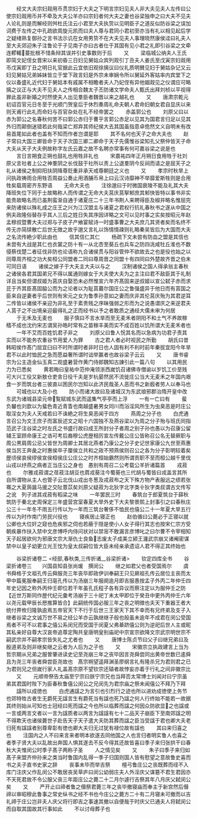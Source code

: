 <!-- { "loadSidebar": true } -->
　　经文大夫宗妇觌用币贯宗妇于大夫之下明言宗妇见夫人非大夫见夫人左传曰公使宗妇觌用币并不牵及大夫公羊亦曰宗妇者何大夫之妻也谷梁独申之曰大夫不见夫人论礼则是而解经则舛杜氏注云小君至大夫执贽以见明臣子之道反似防谷梁之误加词费于左传之中孔疏欲周旋元凯而曰夫人尊与君同小君初至亦当有礼以相见起后学之疑绪熟复御孙之言书法示讥在女用男贽不在大夫见夫人事理晓然康侯迳曰礼夫人至大夫郊迎朱子注鲁论于子见南子亦曰古者仕于其国有见小君之礼即引谷梁之文牵连轇轕蔓批根不惜条辩其误并引史事数则于后
　　又
　　梁临城公纳夫人王氏即简文妃侄女晋宋以来初昏三日妇见舅姑众宾列观引丁丑夫人姜氏至戊寅宗妇觌用币戊寅即丁丑之明日礼官据此云宜依旧观徐摛议曰仪礼质明賛见妇于舅姑杂记又云妇见舅姑兄弟姊妹皆立于堂下政言妇是外宗未审娴令所以舅延外客姑率内宾堂下之仪以备盛礼近代妇于舅姑本有戚属不相瞻者夫人乃妃侄有异他姻觌见之仪谓应可略摛之议正与大夫不见夫人之传相合魏太子丕防诸文学命夫人甄氏出拜刘桢以平视得罪此虽非新婚之时然使夫人出见羣臣者魏晋以来之越礼也
　　又
　　唐肃宗乾元初诏百官元日冬至于光顺门贺皇后于休烈奏周礼命夫朝人君命妇朝女君自显庆以来则天甫行此礼而命妇与百官杂处在礼不经帝罢之
　　赤盖郭公也
　　刘原父曰以赤为郭公之名春秋何苦不曰郭公赤归于曹乎言郭公赤足以见其为国君言归足以见其外归而颠倒迷错若此何哉梁亡郑弃其师纪侯大去其国虽指意卓佹然文义自明未有改易首尾如此者也盖有不知而作者岂谓是耶
　　其不名何也天子之命大夫也
　　赵子常曰大国三卿皆命于天子次国三卿二卿命于天子先儒惟谷梁知孔父祭仲皆天子命大夫从天子大夫例故称字左氏云嘉之故不名聘亦常事有何可嘉谷梁之说是也
　　言日言朔食正朔也鼓礼也用牲非礼也
　　宋嘉祐四年正月朔日食用牲于社刘原父言社者上公之神羣阴之长伐鼓于社所以责上公退羣阴今反祠而请之是屈天子之礼从诸侯之制抑阳扶阴降尊贬重非承天戒尊朝廷之义也
　　又
　　孝宗时秋旱上问执政祷雨合用牲否周益公奏止用酒脯币帛上曰云汉诗靡神不举靡爱斯牲则是合用牲矣载周密齐东野语
　　无命大夫也
　　注徐邈曰于时微国衰陵不能及礼其大夫降班失位下同于士故略称人而传谓之无命大夫莒庆莒挐邾庶其邾快皆特以事书非实能贵故略名而已虽荆蛮渐自通于诸夏庄二十三年书荆人来聘得臣及椒并略名惟屈完来防诸侯以殊礼成之庄王之兴为江汉盟主与诸夏之君权行抗礼春秋书之遂从中国之例夫政隆俗替存乎其人三后之姓日失其序因详略之文可以见时事之实矣按昭元年赵孟穆叔暨曹大夫过郑与子皮子产飨宴赋诗一时盛事曹之大夫庶几其贤者矣而名终不传无亦简牍散亡后世无徴之故乎邈又言礼以饰情情疎则礼略秦吴皆后为大国而大夫之名流传絶少职此由也
　　信其信仁其仁
　　杨疏下文未尝有防血之盟是其信也未尝有大战是其仁也衣裳之防十有一从北杏至葵丘也兵车之防四洮咸牡丘淮也不数侵蔡伐楚二者征伐非防也论语称九合诸侯贯与阳谷管仲不欲故去之也是役也始之以同尊周齐桓之功大矣桓公同盟者二同曰尊周晋之同盟十有四同曰外楚故齐晋之伯未可同日语
　　诸侯之嫁子于大夫主大夫以与之
　　汉制诸侯之国人得承翁主春秋之诸侯各君其国弟兄不得以属通则嫁女于大夫使大夫为之主注曰君不敌臣其于礼制详且当矣但谓叔姬为莒庆自娶恐未必然惟宣六年齐髙固来逆叔姬以宣公弑子赤而求芘于齐其臣髙固脇公而为之论者以为耻莒蕞尔国庄公之鲁强盛异于他日而有莒国之臣来自逆妻者乎后世则有宋元之女为鲁季孙意如之妻而庆非其伦莒庆殆为其君逆耳二传皆以诸侯不亲迎为非礼至于紊贵贱之序昧强弱之形而为之说愚谓庆之来逆君夫人莒子之不出境亲迎最得礼之正而经书以予之者敢质之通经大儒未审为何居
　　于无禾及无麦也
　　服子慎曰不言水旱而至无麦禾者阴阳不和土气不养故稼穑不成也沈约宋志谓吴孙皓时常有之苗稼丰美而实不成百姓以饥所谓大无麦禾者也
　　一年不艾而百姓饥君子非之
　　刘原父曰鲁人恱其名而以急病为功君子责其实而以不能务农重谷节用爱人为罪
　　古之君人者必时视民之所勤
　　胡氏曰昔韩昭侯作髙门屈宜臼曰不时所谓时者非时日也人固有利不利时前年秦拔宜阳今年旱君不以此时恤民之急而愿益奢所谓时诎举赢者也故谷梁子云云
　　又
　　唐书睿宗为公主造金仙玉真二观盛暑营作黄门侍郎魏知古諌引此一篇八句
　　以其用民力为已悉矣
　　黄若晦曰皇祐中范仲淹领浙西嵗饥召诸佛寺僧谕以岁饥工价至贱可大兴工役又新敖仓吏舎日役千夫是岁杭晏然民不流徙庄公当大无麦禾之年国内艰食一岁而筑台者三彼直以困民尔岂知以此济民哉圣人恶而书之新廏者劳人以奉马也
　　可城也以大及小也
　　防小而诸大故曰及诸城汉为东武琅邪郡治隋开皇中改东武为诸城县梁元帝覧赋城东武而遥集气亭亭而上浮
　　一有一亡曰有
　　蜚负蠜也刘歆以为蜚色青近青眚也南越盛暑男女同川而浴淫风所生为虫臭恶是时庄公取淫女为夫人天戒若曰不诛絶之将生臭恶闻于四方
　　燕周之分子也
　　白虎通言召公为文王庶子而富辰述文之昭十六国独不及燕谷梁以为周之分子殆与班氏同指范武子注谷梁之时左氏之书盛行故曰成王所封分子者周之别子孙也愚以为召康公留辅王室顾命康王之诰可考后裔穆公虎歴相厉宣左传戴公庄公皆称召公名无替厥职与周公黒肩周公忌父皆世为周卿士其居北燕者乃康公之分子史记世家康公九世至燕惠侯当厉王奔彘之时惠侯卒子厘侯立共和之政不预燕侯则召公之各为分子彰明较着矣歴顷侯哀侯缪侯宣侯桓侯庄公庄公之时齐桓始霸然则所谓贡职不至而桓公越千里伐山戎以纾燕之病者正当庄公之身也　愚别有周召二公考载公羊折诸篇首
　　戎菽也
　　尔雅戎菽谓之荏菽注胡豆也菺戎葵注今蜀葵也三代胡与蜀皆曰戎盖言其所自所谓物从主人也管子云北伐山戎出冬葱及戎菽布之天下殊方物产表服远之绩若张骞之大夏蒟醤马援之交阯薏苡矣刘原父疑菽为北狄字北字类卝狄字类叔谓古文传写之讹　列子进其戎菽有稻梁之味
　　一年罢民三时
　　春筑台于郎夏筑台于薛秋筑防于秦北史周保定三年盛营宫室春夏大旱外史下大夫黎景熙上封事引之曰春秋庄公三十一年冬不雨五行传以为一年而三筑台奢侈不恤民也僖公二十一年夏大旱五行传以为时作南门劳民兴役也
　　寝疾居止寝正也
　　赵伯循曰公薨必于正寝以就公卿也大位奸之窥也危疾邪之伺也若蔽于隠是使小人女子得行其志也按宋仁宗方受朝疾暴作扶入禁中文彦博呼内侍问状对以禁宻不敢漏言彦博叱之曰尔曹不令宰相知天子起居欲何为邪唐文宗大渐仇士良鱼志废太子成美立颍王瀍武宗崩又诸阉密谋禁中以皇子幼更立光王忱为皇太叔嗣位皆大臣未经亲承遗诏人君不得正其终始也

　　谷梁折诸卷二
<经部,春秋类,三传折诸__谷梁折诸>
　　钦定四库全书
　　谷梁折诸卷三　　兴国县知县张尚瑗　撰闵公
　　继之如君父也者受国焉尔
　　虞书舜格于文祖孔传云舜服尧三年丧毕即政伊训奉嗣王只见厥祖孔传云居位主丧而太甲中篇冕服奉嗣王归亳孔传以为汤崩三年服阕逾月即吉服愚按孟子外丙二年仲壬四年史记因之称外丙仲壬即位若干年虽孔氏程子各有异议而蔡注定以为服仲壬之防【近世万斯同作歴代纪元彚考汤崩于三十祀丁未太甲即位于癸丑中更外丙仲壬六年以尧元载甲辰长厯推算皆合】此嗣统传国必服三年之丧之明徴也夫天下重器王者大统付畀攸归隆孰逾焉五帝官天下不行于后世三王家天下其不幸而有兄终弟及支子入继者谷梁之文诚万世不易之经公羊亦云孰继继子般也般虽未逾年不成君在闵公受国焉者不可不以君事之僖公系闵兄而受国于闵夏父弗綦跻僖公则为逆祀后世人主或昵其私亲好自尊大汉哀帝追尊定陶共皇唐明皇别庙祀中宗宣宗欲降文宗武宗明世宗不嗣武宗并不嗣孝宗皆失礼之尤者也
　　又
　　唐博士陈贞节曰父子曰继兄弟曰及殷道弟及则非继矣继之云者为人后为之子也
　　又
　　宋徽宗立执政建言上当为哲宗期从兄弟之服曽肇进读史记至尧崩三年之丧毕因言尧舜尝同出黄帝世数已逺舜且为尧三年丧者舜尝臣尧故也　髙宗朔望遥拜渊圣廖纲言礼有隆杀兄为君则君之已为君则兄之但嵗行家人礼盖髙宗原不望钦宗还辕者故悖妄亦着于行礼之间非徽宗比
　　又
　　元顺帝祭告太庙至宁宗曰朕宁宗兄也当拜否太常博士刘闻对曰宁宗虽弟其君国时陛下为臣春秋鲁僖公闵公之兄闵先为君宗庙之祭未闻僖公不拜乃下拜
　　諡所以成徳也
　　白虎通諡之为言引也引烈行之迹也所以进劝成徳使上务节也郊特牲古者生无爵死无諡言生有爵死当有諡也死乃諡之何人行终始不能若一故据其终则始从可知也士冠经曰死而諡之今也所以临葬而諡之何因众防欲显之也諡或一言或两言文者以一言为諡质者以两言为諡諡有七十二品天子崩臣下至南郊諡之明不得欺天也诸侯薨世子赴告天子天子遣大夫防其葬而諡之臣当受諡于君也卿大夫老归死有諡諡者别尊卑彰有徳也卿大夫归无过犹有禄位故有諡也
　　其曰来归喜之也
　　注国内之人不曰来言来者明本欲遂去同他国之人也言归者明实鲁人也喜之者季子贤大夫以乱故出奔国人惧其遂去不反今得其还故皆喜曰季子来归张拱干曰春秋大夫惟闵公时季子髙子两称子圣
　　人之情见矣
　　又
　　朱子曰季子来归如髙子来盟齐仲孙来之类当时鲁国内乱得一季子归国则国人皆有慰望之意故鲁史喜而书之夫子直书史家之辞
　　丧事未毕而举吉祭
　　檀弓鲁庄公之丧既葬而绖不入库门注庆父作乱闵公不敢居丧吴草庐曰闵公幼弱庄夫人外淫庆父谋簒不君生君因亦不天死君故不令公服父丧三年距庄公之薨二十二月尔遽行吉祭其年八月庆父弑闵公矣
　　又
　　严开止曰禘者鲁之僣祭君薨三年之丧毕撤寝庙而奉主于新宫然后僣禘以审昭穆此鲁事之常史纵书之经不书也今庄公之薨方二十有二月寝未可撤而以吉礼禘于庄公岂非夫人庆父将行即吉之事速其撤以自便哉于时庆父已通夫人将弑闵公而自取其国故其行事如此
　　不以讨母葬子也
